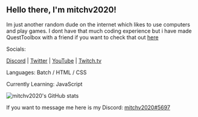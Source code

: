 ## Hello there, I'm mitchv2020!

Im just another random dude on the internet which likes to use computers and play games. I dont have that much coding experience but i have made QuestToolbox with a friend if you want to check that out [here](https://github.com/mitchv2020/QuestToolbox/releases)

Socials: 

[Discord](https://discord.com/users/330282620833366016) | [Twitter](https://twitter.com/mitchv2020) | [YouTube](https://www.youtube.com/channel/UCZW2Nxa-fCm6V8bvDeF0Fyg) | [Twitch.tv](https://twitch.tv/mitchv2020)

Languages: Batch / HTML / CSS

Currently Learning: JavaScript

![mitchv2020's GitHub stats](https://github-readme-stats.vercel.app/api?username=mitchv2020&show_icons=true&theme=radical)

If you want to message me here is my Discord: [mitchv2020#5697](https://discord.com/users/330282620833366016)

<!--
**mitchv2020/mitchv2020** is a ✨ _special_ ✨ repository because its `README.md` (this file) appears on your GitHub profile.

Here are some ideas to get you started:

- 🔭 I’m currently working on ...
- 🌱 I’m currently learning ...
- 👯 I’m looking to collaborate on ...
- 🤔 I’m looking for help with ...
- 💬 Ask me about ...
- 📫 How to reach me: ...
- 😄 Pronouns: ...
- ⚡ Fun fact: ...
-->
